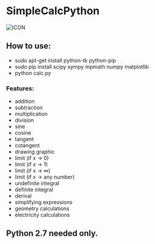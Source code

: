 # SimpleCalcPython
![ICON](https://github.com/andrwgldmn/SimpleCalcPython/blob/windows-py2.7/calc.ico)

## How to use:
* sudo apt-get install python-tk python-pip
* sudo pip install scipy sympy mpmath numpy matplotlib
* python calc.py

### Features:
* addition
* subtraction
* multiplication
* division
* sine
* cosine
* tangent
* cotangent
* drawing graphic
* limit (if x -> 0)
* limit (if x -> 1)
* limit (if x -> ∞)
* limit (if x -> any number)
* undefinite integral
* definite integral
* derival
* simplifying expressions
* geometry calculations
* electricity calculations

## Python 2.7 needed only.
